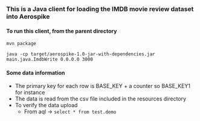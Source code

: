 ### This is a Java client for loading the IMDB movie review dataset into Aerospike

#### To run this client, from the parent directory
`mvn package`

`java -cp target/aerospike-1.0-jar-with-dependencies.jar main.java.ImdbWrite 0.0.0.0 3000`

#### Some data information
* The primary key for each row is BASE_KEY + a counter so BASE_KEY1 for instance
* The data is read from the csv file included in the resources directory
* To verify the data upload
    * From aql -> `select * from test.demo`
